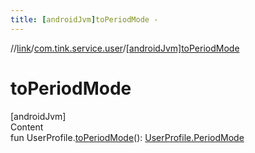 ```yaml
---
title: [androidJvm]toPeriodMode -
---
```

//[link](../index.md)/[com.tink.service.user](index.md)/[[androidJvm]toPeriodMode]([android-jvm]to-period-mode.md)



# toPeriodMode  
[androidJvm]  
Content  
fun UserProfile.[toPeriodMode]([android-jvm]to-period-mode.md)(): [UserProfile.PeriodMode](../com.tink.model.user/[android-jvm]-user-profile/-period-mode/index.md)  



